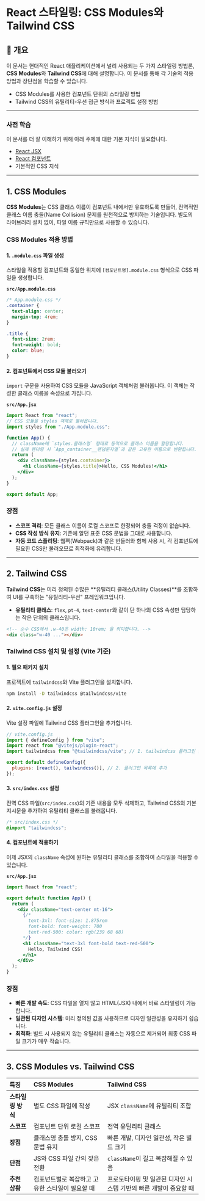 # React 스타일링: CSS Modules와 Tailwind CSS

## 📝 개요

이 문서는 현대적인 React 애플리케이션에서 널리 사용되는 두 가지 스타일링 방법론, **CSS Modules**와 **Tailwind CSS**에 대해 설명합니다. 이 문서를 통해 각 기술의 적용 방법과 장단점을 학습할 수 있습니다.

- CSS Modules를 사용한 컴포넌트 단위의 스타일링 방법
- Tailwind CSS의 유틸리티-우선 접근 방식과 프로젝트 설정 방법

---

### 사전 학습

이 문서를 더 잘 이해하기 위해 아래 주제에 대한 기본 지식이 필요합니다.

- [React JSX](./react-jsx.md)
- [React 컴포넌트](./react-components.md)
- 기본적인 CSS 지식

---

## 1. CSS Modules

**CSS Modules**는 CSS 클래스 이름이 컴포넌트 내에서만 유효하도록 만들어, 전역적인 클래스 이름 충돌(Name Collision) 문제를 원천적으로 방지하는 기술입니다. 별도의 라이브러리 설치 없이, 파일 이름 규칙만으로 사용할 수 있습니다.

### CSS Modules 적용 방법

#### 1. `.module.css` 파일 생성

스타일을 적용할 컴포넌트와 동일한 위치에 `[컴포넌트명].module.css` 형식으로 CSS 파일을 생성합니다.

**`src/App.module.css`**
```css
/* App.module.css */
.container {
  text-align: center;
  margin-top: 4rem;
}

.title {
  font-size: 2rem;
  font-weight: bold;
  color: blue;
}
```

#### 2. 컴포넌트에서 CSS 모듈 불러오기

`import` 구문을 사용하여 CSS 모듈을 JavaScript 객체처럼 불러옵니다. 이 객체는 작성한 클래스 이름을 속성으로 가집니다.

**`src/App.jsx`**
```jsx
import React from "react";
// CSS 모듈을 styles 객체로 불러옵니다.
import styles from "./App.module.css";

function App() {
  // className에 `styles.클래스명` 형태로 동적으로 클래스 이름을 할당합니다.
  // 실제 렌더링 시 `App_container__랜덤문자열`과 같은 고유한 이름으로 변환됩니다.
  return (
    <div className={styles.container}>
      <h1 className={styles.title}>Hello, CSS Modules!</h1>
    </div>
  );
}

export default App;
```

### 장점

- **스코프 격리**: 모든 클래스 이름이 로컬 스코프로 한정되어 충돌 걱정이 없습니다.
- **CSS 작성 방식 유지**: 기존에 알던 표준 CSS 문법을 그대로 사용합니다.
- **자동 코드 스플리팅**: 웹팩(Webpack)과 같은 번들러와 함께 사용 시, 각 컴포넌트에 필요한 CSS만 불러오므로 최적화에 유리합니다.

---

## 2. Tailwind CSS

**Tailwind CSS**는 미리 정의된 수많은 **유틸리티 클래스(Utility Classes)**를 조합하여 UI를 구축하는 "유틸리티-우선" 프레임워크입니다.

- **유틸리티 클래스**: `flex`, `pt-4`, `text-center`와 같이 단 하나의 CSS 속성만 담당하는 작은 단위의 클래스입니다.

```html
<!-- 순수 CSS에서 .w-40은 width: 10rem; 을 의미합니다. -->
<div class="w-40 ..."></div>
```

### Tailwind CSS 설치 및 설정 (Vite 기준)

#### 1. 필요 패키지 설치

프로젝트에 `tailwindcss`와 Vite 플러그인을 설치합니다.

```bash
npm install -D tailwindcss @tailwindcss/vite
```

#### 2. `vite.config.js` 설정

Vite 설정 파일에 Tailwind CSS 플러그인을 추가합니다.

```javascript
// vite.config.js
import { defineConfig } from "vite";
import react from "@vitejs/plugin-react";
import tailwindcss from "@tailwindcss/vite"; // 1. tailwindcss 플러그인 불러오기

export default defineConfig({
  plugins: [react(), tailwindcss()], // 2. 플러그인 목록에 추가
});
```

#### 3. `src/index.css` 설정

전역 CSS 파일(`src/index.css`)의 기존 내용을 모두 삭제하고, Tailwind CSS의 기본 지시문을 추가하여 유틸리티 클래스를 불러옵니다.

```css
/* src/index.css */
@import "tailwindcss";
```

#### 4. 컴포넌트에 적용하기

이제 JSX의 `className` 속성에 원하는 유틸리티 클래스를 조합하여 스타일을 적용할 수 있습니다.

**`src/App.jsx`**
```jsx
import React from "react";

export default function App() {
  return (
    <div className="text-center mt-16">
      {/*
        text-3xl: font-size: 1.875rem
        font-bold: font-weight: 700
        text-red-500: color: rgb(239 68 68)
      */}
      <h1 className="text-3xl font-bold text-red-500">
        Hello, Tailwind CSS!
      </h1>
    </div>
  );
}
```

### 장점

- **빠른 개발 속도**: CSS 파일을 열지 않고 HTML(JSX) 내에서 바로 스타일링이 가능합니다.
- **일관된 디자인 시스템**: 미리 정의된 값을 사용하므로 디자인 일관성을 유지하기 쉽습니다.
- **최적화**: 빌드 시 사용되지 않는 유틸리티 클래스는 자동으로 제거되어 최종 CSS 파일 크기가 매우 작습니다.

---

## 3. CSS Modules vs. Tailwind CSS

| 특징 | CSS Modules | Tailwind CSS |
| :--- | :--- | :--- |
| **스타일링 방식** | 별도 CSS 파일에 작성 | JSX `className`에 유틸리티 조합 |
| **스코프** | 컴포넌트 단위 로컬 스코프 | 전역 유틸리티 클래스 |
| **장점** | 클래스명 충돌 방지, CSS 문법 유지 | 빠른 개발, 디자인 일관성, 작은 빌드 크기 |
| **단점** | JS와 CSS 파일 간의 잦은 전환 | `className`이 길고 복잡해질 수 있음 |
| **추천 상황** | 컴포넌트별로 복잡하고 고유한 스타일이 필요할 때 | 프로토타이핑 및 일관된 디자인 시스템 기반의 빠른 개발이 중요할 때 |
